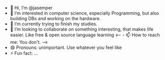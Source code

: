 - 👋 Hi, I’m @jasemper
- 👀 I’m interested in computer science, especially Programming, but also building DBs and working on the hardware.
- 🌱 I’m currently trying to finish my studies.
- 💞️ I’m looking to collaborate on something interesting, that makes life easier. Like free & open source language learning
<-- - 📫 How to reach me: You don't. -->
- 😄 Pronouns: unimportant. Use whatever you feel like
- ⚡ Fun fact: ...
